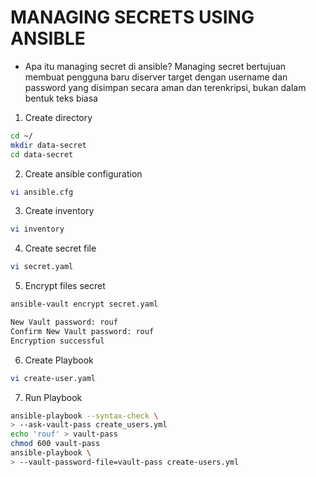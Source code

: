 # MANAGING SECRETS USING ANSIBLE
* Apa itu managing secret di ansible? Managing secret bertujuan membuat pengguna baru diserver target dengan username dan password yang disimpan secara aman dan terenkripsi, bukan dalam bentuk teks biasa

1. Create directory
```bash
cd ~/
mkdir data-secret
cd data-secret
```

2. Create ansible configuration
```bash
vi ansible.cfg
```

3. Create inventory
```bash
vi inventory
```

4. Create secret file
```bash
vi secret.yaml
```

5. Encrypt files secret
```bash
ansible-vault encrypt secret.yaml
```
```bash
New Vault password: rouf
Confirm New Vault password: rouf
Encryption successful
```

6. Create Playbook
```bash
vi create-user.yaml
```

7. Run Playbook
```bash
ansible-playbook --syntax-check \
> --ask-vault-pass create_users.yml
echo 'rouf' > vault-pass
chmod 600 vault-pass
ansible-playbook \
> --vault-password-file=vault-pass create-users.yml
```